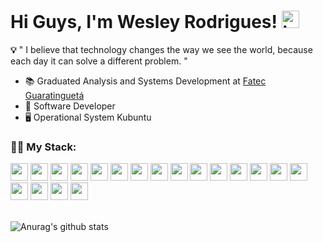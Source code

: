 

# Hi Guys, I'm Wesley Rodrigues! <img src="https://user-images.githubusercontent.com/1303154/88677602-1635ba80-d120-11ea-84d8-d263ba5fc3c0.gif" width="28px" alt="hi">




**💡** " I believe that technology changes the way we see the world, because each day it can solve a different problem. "

*  📚 Graduated Analysis and Systems Development at [Fatec Guaratinguetá](http://www.fatecguaratingueta.edu.br/)
*  🚀 Software Developer
*  🖥️ Operational System  Kubuntu



### 👨‍💻 My Stack:


<div>

<a title="typescript" href="https://typescriptlang.org">
<img height="28" width="28" src="https://cdn.simpleicons.org/typescript/41b883" /></a>

<a title="javascript" href="https://developer.mozilla.org/docs/Web/JavaScript">
<img height="28" width="28" src="https://cdn.simpleicons.org/javascript/41b883" /></a>

<a target="_blank" rel="nodejs" title="nodejs" href="https://nodejs.org">
<img height="28" width="28" src="https://cdn.simpleicons.org/nodedotjs/41b883" /></a>

<a title="css" href="https://developer.mozilla.org/docs/Web/CSS">
<img height="28" width="28" src="https://cdn.simpleicons.org/css3/41b883" /></a>

<a title="html" href="https://developer.mozilla.org/docs/Web/HTML">
<img height="28" width="28" src="https://cdn.simpleicons.org/html5/41b883" /></a>

<a title="react" href="https://react.dev">
<img height="28" width="28" src="https://cdn.simpleicons.org/react/41b883" /></a>

<a title="nextjs" href="https://nextjs.org">
<img height="28" width="28" src="https://cdn.simpleicons.org/nextdotjs/41b883" /></a>

<a title="vite" href="https://vitejs.dev/">
<img height="28" width="28" src="https://cdn.simpleicons.org/vite/41b883" /></a>


<a title="expo" href="https://expo.dev/">
<img height="28" width="28" src="https://cdn.simpleicons.org/expo/41b883" /></a>

<a title="eslint" href="https://eslint.org">
<img height="28" width="28" src="https://cdn.simpleicons.org/eslint/41b883" /></a>

<a title="jest" href="https://jestjs.io">
<img height="28" width="28" src="https://cdn.simpleicons.org/jest/41b883" /></a>

<a title="testing library" href="https://testing-library.com/">
<img height="28" width="28" src="https://cdn.simpleicons.org/testinglibrary/41b883" /></a>

<a title="styled-components" href="https://styled-components.com">
<img height="28" width="28" src="https://cdn.simpleicons.org/styledcomponents/41b883" /></a>

<a title="tailwindcss" href="https://tailwindcss.com/">
<img height="28" width="28" src="https://cdn.simpleicons.org/tailwindcss/41b883" /></a>

<a title="git" href="https://git-scm.com">
<img height="28" width="28" src="https://cdn.simpleicons.org/git/41b883" /></a>

<a title="linux" href="https://distrochooser.de/">
<img height="28" width="28" src="https://cdn.simpleicons.org/linux/41b883" /></a>

<a title="golang" href="https://go.dev">
<img height="28" width="28" src="https://cdn.simpleicons.org/go/41b883" /></a>

<a title="docker" href="https://docker.com">
<img height="28" width="28" src="https://cdn.simpleicons.org/docker/41b883" /></a>

<a title="postgresql" href="https://postgresql.org">
<img height="28" width="28" src="https://cdn.simpleicons.org/postgresql/41b883" /></a>

</div>





</br>

![Anurag's github stats](https://github-readme-stats.vercel.app/api?username=wesleywcr&hide=contribs&count_private=true&show_icons=true&theme=vue-dark)

